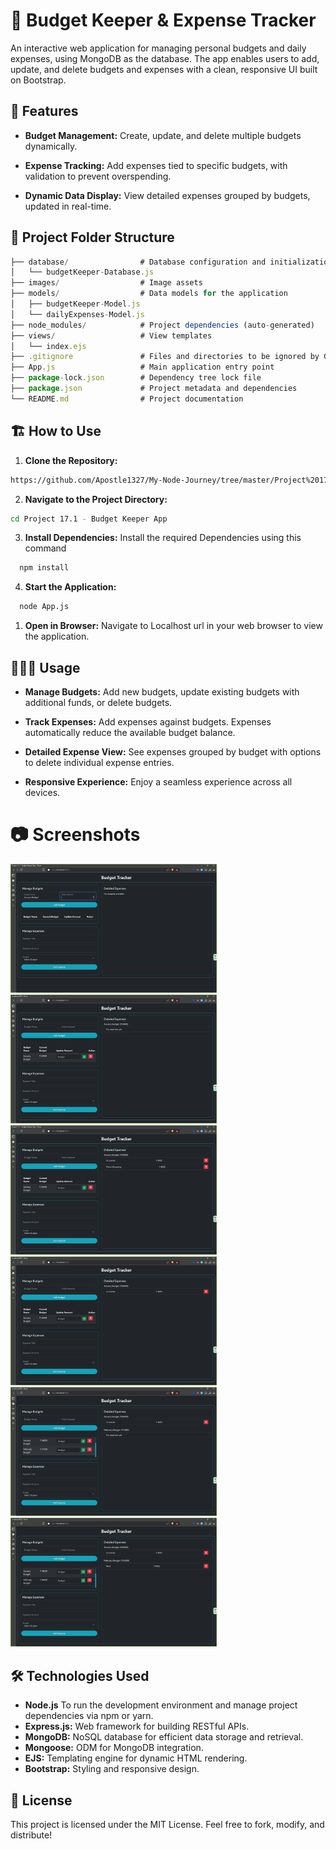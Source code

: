# 📌 Budget Keeper & Expense Tracker

An interactive web application for managing personal budgets and daily expenses, using MongoDB as the database. The app enables users to add, update, and delete budgets and expenses with a clean, responsive UI built on Bootstrap.

## 🚀 Features

- **Budget Management:**
  Create, update, and delete multiple budgets dynamically.

- **Expense Tracking:**
  Add expenses tied to specific budgets, with validation to prevent overspending.

- **Dynamic Data Display:**
  View detailed expenses grouped by budgets, updated in real-time.

## 📂 Project Folder Structure

```jsx
├── database/                # Database configuration and initialization
│   └── budgetKeeper-Database.js
├── images/                  # Image assets
├── models/                  # Data models for the application
│   ├── budgetKeeper-Model.js
│   └── dailyExpenses-Model.js
├── node_modules/            # Project dependencies (auto-generated)
├── views/                   # View templates
│   └── index.ejs
├── .gitignore               # Files and directories to be ignored by Git
├── App.js                   # Main application entry point
├── package-lock.json        # Dependency tree lock file
├── package.json             # Project metadata and dependencies
└── README.md                # Project documentation
```

## 🏗️ How to Use

1. **Clone the Repository:**

```bash
https://github.com/Apostle1327/My-Node-Journey/tree/master/Project%2017.1%20-%20Budget%20Keeper%20App
```

2. **Navigate to the Project Directory:**

```bash
cd Project 17.1 - Budget Keeper App
```

3. **Install Dependencies:**
   Install the required Dependencies using this command

```bash
  npm install
```

4. **Start the Application:**

```bash
  node App.js
```

1. **Open in Browser:**
   Navigate to Localhost url in your web browser to view the application.

## 👨🏼‍💻 Usage

- **Manage Budgets:**
  Add new budgets, update existing budgets with additional funds, or delete budgets.

- **Track Expenses:**
  Add expenses against budgets. Expenses automatically reduce the available budget balance.

- **Detailed Expense View:**
  See expenses grouped by budget with options to delete individual expense entries.

- **Responsive Experience:**
  Enjoy a seamless experience across all devices.

# 📷 Screenshots

<img width="330" alt="Budget Keeper App - 1" src="./images/Project 17.1 - Budget Keeper App - 1.png">
<img width="330" alt="Budget Keeper App - 2" src="./images/Project 17.1 - Budget Keeper App - 2.png">
<img width="330" alt="Budget Keeper App - 3" src="./images/Project 17.1 - Budget Keeper App - 3.png">
<img width="330" alt="Budget Keeper App - 4" src="./images/Project 17.1 - Budget Keeper App - 4.png">
<img width="330" alt="Budget Keeper App - 5" src="./images/Project 17.1 - Budget Keeper App - 5.png">
<img width="330" alt="Budget Keeper App - 6" src="./images/Project 17.1 - Budget Keeper App - 6.png">

## 🛠️ Technologies Used

- **Node.js**
  To run the development environment and manage project dependencies via npm or yarn.
- **Express.js:**
  Web framework for building RESTful APIs.
- **MongoDB:**
  NoSQL database for efficient data storage and retrieval.
- **Mongoose:**
  ODM for MongoDB integration.
- **EJS:**
  Templating engine for dynamic HTML rendering.
- **Bootstrap:**
  Styling and responsive design.

## 📜 License

This project is licensed under the MIT License.
Feel free to fork, modify, and distribute!
